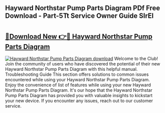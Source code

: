 ## Hayward Northstar Pump Parts Diagram PDf Free Download - Part-5Tt Service Owner Guide SIrEl

# <h2><a href="http://dft9kd.blite.top/?on=Hayward+Northstar+Pump+Parts+Diagram">🔗Download New 👉🔴 Hayward Northstar Pump Parts Diagram</a></h2>

[![Hayward Northstar Pump Parts Diagram download](https://i.imgur.com/lujVjoI.png)](http://dft9kd.blite.top/?on=Hayward+Northstar+Pump+Parts+Diagram)
Welcome to the Club! Join the community of users who have discovered the potential of their new Hayward Northstar Pump Parts Diagram with this helpful manual. Troubleshooting Guide This section offers solutions to common issues encountered while using your Hayward Northstar Pump Parts Diagram. Enjoy the convenience of list of features while using your new Hayward Northstar Pump Parts Diagram. It's our hope that the Hayward Northstar Pump Parts Diagram has provided you with valuable insights to kickstart your new device. If you encounter any issues, reach out to our customer service.
